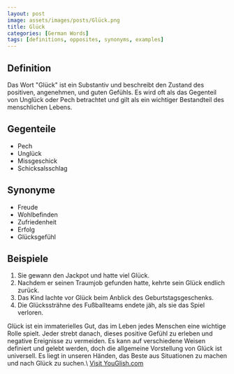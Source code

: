 ```yaml
---
layout: post
image: assets/images/posts/Glück.png
title: Glück
categories: [German Words]
tags: [definitions, opposites, synonyms, examples]
---
```


## Definition
Das Wort "Glück" ist ein Substantiv und beschreibt den Zustand des positiven, angenehmen, und guten Gefühls. Es wird oft als das Gegenteil von Unglück oder Pech betrachtet und gilt als ein wichtiger Bestandteil des menschlichen Lebens. 

## Gegenteile
- Pech
- Unglück
- Missgeschick
- Schicksalsschlag

## Synonyme
- Freude
- Wohlbefinden
- Zufriedenheit
- Erfolg
- Glücksgefühl

## Beispiele
1. Sie gewann den Jackpot und hatte viel Glück.
2. Nachdem er seinen Traumjob gefunden hatte, kehrte sein Glück endlich zurück.
3. Das Kind lachte vor Glück beim Anblick des Geburtstagsgeschenks.
4. Die Glückssträhne des Fußballteams endete jäh, als sie das Spiel verloren.

Glück ist ein immaterielles Gut, das im Leben jedes Menschen eine wichtige Rolle spielt. Jeder strebt danach, dieses positive Gefühl zu erleben und negative Ereignisse zu vermeiden. Es kann auf verschiedene Weisen definiert und gelebt werden, doch die allgemeine Vorstellung von Glück ist universell. Es liegt in unseren Händen, das Beste aus Situationen zu machen und nach Glück zu suchen.\ <a id="yg-widget-0" class="youglish-widget" data-query="Glück" data-lang="german" data-components="8412" data-auto-start="0" data-bkg-color="theme_light" data-title="How%20to%20pronounce%20Glück%20in%20German"  rel="nofollow" href="https://youglish.com">Visit YouGlish.com</a><script async src="https://youglish.com/public/emb/widget.js" charset="utf-8"></script>